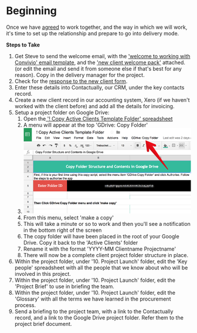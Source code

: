 # Beginning

Once we have [agreed](agreeing.md) to work together, and the way in which we will work, it's time to set up the relationship and prepare to go into delivery mode.

**Steps to Take**

1. Get Steve to send the welcome email, with the ['welcome to working with Convivio' email template](https://docs.google.com/document/d/1evdI0tU1Z1GTsUzshyRHuRdGqpshCnv2AJUIzJAUhRY/edit), and the ['new client welcome pack'](https://drive.google.com/file/d/0B0adEBtk1YXvdnVJcTFqSzFOSGc/view) attached. \(or edit the email and send it from someone else if that's best for any reason\). Copy in the delivery manager for the project.
2. Check for the [response to the new client form](https://docs.google.com/a/convivio.team/forms/d/1dO67J1JqCtgvmqqAKMAqjqKJzCjae9Lu4ALJiiE7YGs/edit#response=ACYDBNg8kKoDVCgAwJUrLNAbuvW0ZF4QyQwzDFkJiIM0mS3sShbPqOzaDk3FNE8).
3. Enter these details into Contactually, our CRM, under the key contacts record.
4. Create a new client record in our accounting system, Xero \(if we haven't worked with the client before\) and add all the details for invoicing.
5. Setup a project folder on Google Drive:
   1. Open the[ '! Copy Active Clients Template Folder' spreadsheet](https://docs.google.com/spreadsheets/d/1DgBJEKN-RFmR5xSBtyeu1HTP2vJOgm1dNGWqljfTsMA/edit#gid=0)
   2. A menu will appear at the top 'GDrive: Copy Folder'
   3. ![](../.gitbook/assets/copy-active-clients-template-folder.png)
   4. From this menu, select 'make a copy'
   5. This will take a minute or so to work and then you'll see a notification in the bottom right of the screen
   6. The copy folder will have been placed in the root of your Google Drive. Copy it back to the 'Active Clients' folder
   7. Rename it with the format 'YYYY-MM Clientname Projectname'
   8. There will now be a complete client project folder structure in place.
6. Within the project folder, under '10. Project Launch' folder, edit the 'Key people' spreadsheet with all the people that we know about who will be involved in this project.
7. Within the project folder, under '10. Project Launch' folder, edit the 'Project Brief' to use in briefing the team.
8. Within the project folder, under '10. Project Launch' folder, edit the 'Glossary' with all the terms we have learned in the procurement process.
9. Send a briefing to the project team, with a link to the Contactually record, and a link to the Google Drive project folder. Refer them to the project brief document.

